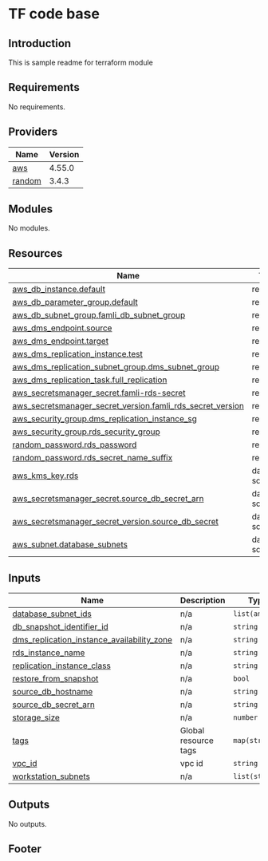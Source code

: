 # TF code base
## Introduction
This is sample readme for terraform module

<!-- BEGIN_AUTOMATED_TF_DOCS_BLOCK -->
## Requirements

No requirements.

## Providers

| Name | Version |
|------|---------|
| <a name="provider_aws"></a> [aws](#provider\_aws) | 4.55.0 |
| <a name="provider_random"></a> [random](#provider\_random) | 3.4.3 |

## Modules

No modules.

## Resources

| Name | Type |
|------|------|
| [aws_db_instance.default](https://registry.terraform.io/providers/hashicorp/aws/latest/docs/resources/db_instance) | resource |
| [aws_db_parameter_group.default](https://registry.terraform.io/providers/hashicorp/aws/latest/docs/resources/db_parameter_group) | resource |
| [aws_db_subnet_group.famli_db_subnet_group](https://registry.terraform.io/providers/hashicorp/aws/latest/docs/resources/db_subnet_group) | resource |
| [aws_dms_endpoint.source](https://registry.terraform.io/providers/hashicorp/aws/latest/docs/resources/dms_endpoint) | resource |
| [aws_dms_endpoint.target](https://registry.terraform.io/providers/hashicorp/aws/latest/docs/resources/dms_endpoint) | resource |
| [aws_dms_replication_instance.test](https://registry.terraform.io/providers/hashicorp/aws/latest/docs/resources/dms_replication_instance) | resource |
| [aws_dms_replication_subnet_group.dms_subnet_group](https://registry.terraform.io/providers/hashicorp/aws/latest/docs/resources/dms_replication_subnet_group) | resource |
| [aws_dms_replication_task.full_replication](https://registry.terraform.io/providers/hashicorp/aws/latest/docs/resources/dms_replication_task) | resource |
| [aws_secretsmanager_secret.famli-rds-secret](https://registry.terraform.io/providers/hashicorp/aws/latest/docs/resources/secretsmanager_secret) | resource |
| [aws_secretsmanager_secret_version.famli_rds_secret_version](https://registry.terraform.io/providers/hashicorp/aws/latest/docs/resources/secretsmanager_secret_version) | resource |
| [aws_security_group.dms_replication_instance_sg](https://registry.terraform.io/providers/hashicorp/aws/latest/docs/resources/security_group) | resource |
| [aws_security_group.rds_security_group](https://registry.terraform.io/providers/hashicorp/aws/latest/docs/resources/security_group) | resource |
| [random_password.rds_password](https://registry.terraform.io/providers/hashicorp/random/latest/docs/resources/password) | resource |
| [random_password.rds_secret_name_suffix](https://registry.terraform.io/providers/hashicorp/random/latest/docs/resources/password) | resource |
| [aws_kms_key.rds](https://registry.terraform.io/providers/hashicorp/aws/latest/docs/data-sources/kms_key) | data source |
| [aws_secretsmanager_secret.source_db_secret_arn](https://registry.terraform.io/providers/hashicorp/aws/latest/docs/data-sources/secretsmanager_secret) | data source |
| [aws_secretsmanager_secret_version.source_db_secret](https://registry.terraform.io/providers/hashicorp/aws/latest/docs/data-sources/secretsmanager_secret_version) | data source |
| [aws_subnet.database_subnets](https://registry.terraform.io/providers/hashicorp/aws/latest/docs/data-sources/subnet) | data source |

## Inputs

| Name | Description | Type | Default | Required |
|------|-------------|------|---------|:--------:|
| <a name="input_database_subnet_ids"></a> [database\_subnet\_ids](#input\_database\_subnet\_ids) | n/a | `list(any)` | n/a | yes |
| <a name="input_db_snapshot_identifier_id"></a> [db\_snapshot\_identifier\_id](#input\_db\_snapshot\_identifier\_id) | n/a | `string` | `""` | no |
| <a name="input_dms_replication_instance_availability_zone"></a> [dms\_replication\_instance\_availability\_zone](#input\_dms\_replication\_instance\_availability\_zone) | n/a | `string` | n/a | yes |
| <a name="input_rds_instance_name"></a> [rds\_instance\_name](#input\_rds\_instance\_name) | n/a | `string` | n/a | yes |
| <a name="input_replication_instance_class"></a> [replication\_instance\_class](#input\_replication\_instance\_class) | n/a | `string` | n/a | yes |
| <a name="input_restore_from_snapshot"></a> [restore\_from\_snapshot](#input\_restore\_from\_snapshot) | n/a | `bool` | `false` | no |
| <a name="input_source_db_hostname"></a> [source\_db\_hostname](#input\_source\_db\_hostname) | n/a | `string` | n/a | yes |
| <a name="input_source_db_secret_arn"></a> [source\_db\_secret\_arn](#input\_source\_db\_secret\_arn) | n/a | `string` | n/a | yes |
| <a name="input_storage_size"></a> [storage\_size](#input\_storage\_size) | n/a | `number` | n/a | yes |
| <a name="input_tags"></a> [tags](#input\_tags) | Global resource tags | `map(string)` | `{}` | no |
| <a name="input_vpc_id"></a> [vpc\_id](#input\_vpc\_id) | vpc id | `string` | n/a | yes |
| <a name="input_workstation_subnets"></a> [workstation\_subnets](#input\_workstation\_subnets) | n/a | `list(string)` | n/a | yes |

## Outputs

No outputs.
<!-- END_AUTOMATED_TF_DOCS_BLOCK -->

## Footer
